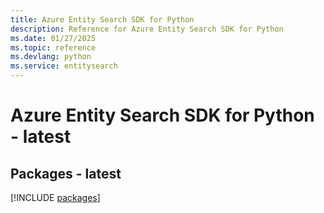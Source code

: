 ```yaml
---
title: Azure Entity Search SDK for Python
description: Reference for Azure Entity Search SDK for Python
ms.date: 01/27/2025
ms.topic: reference
ms.devlang: python
ms.service: entitysearch
---
```

# Azure Entity Search SDK for Python - latest
## Packages - latest
[!INCLUDE [packages](entity-search-index.md)]